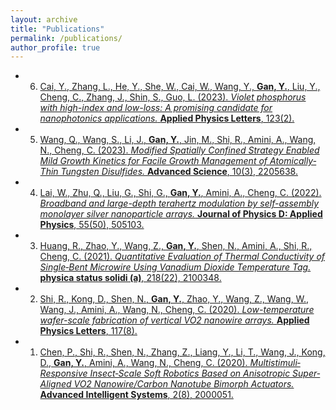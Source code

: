 ```yaml
---
layout: archive
title: "Publications"
permalink: /publications/
author_profile: true
---
```

- 6. [Cai, Y., Zhang, L., He, Y., She, W., Cai, W., Wang, Y., **Gan, Y.**, Liu, Y., Cheng, C., Zhang, J., Shin, S., Guo, L. (2023). *Violet phosphorus with high-index and low-loss: A promising candidate for nanophotonics applications.* **Applied Physics Letters**, 123(2).](https://pubs.aip.org/aip/apl/article-abstract/123/2/023102/2902058/Violet-phosphorus-with-high-index-and-low-loss-A?redirectedFrom=fulltext)

- 5. [Wang, Q., Wang, S., Li, J., **Gan, Y.**, Jin, M., Shi, R., Amini, A., Wang, N., Cheng, C. (2023). *Modified Spatially Confined Strategy Enabled Mild Growth Kinetics for Facile Growth Management of Atomically‐Thin Tungsten Disulfides.* **Advanced Science**, 10(3), 2205638.](https://advanced.onlinelibrary.wiley.com/doi/full/10.1002/advs.202205638)

- 4. [Lai, W., Zhu, Q., Liu, G., Shi, G., **Gan, Y.**, Amini, A., Cheng, C. (2022). *Broadband and large-depth terahertz modulation by self-assembly monolayer silver nanoparticle arrays.* **Journal of Physics D: Applied Physics**, 55(50), 505103.](https://iopscience.iop.org/article/10.1088/1361-6463/ac9ac5/meta)

- 3. [Huang, R., Zhao, Y., Wang, Z., **Gan, Y.**, Shen, N., Amini, A., Shi, R., Cheng, C. (2021). *Quantitative Evaluation of Thermal Conductivity of Single‐Bent Microwire Using Vanadium Dioxide Temperature Tag.* **physica status solidi (a)**, 218(22), 2100348.](https://onlinelibrary.wiley.com/doi/abs/10.1002/pssa.202100348)

- 2. [Shi, R., Kong, D., Shen, N., **Gan, Y.**, Zhao, Y., Wang, Z., Wang, W., Wang, J., Amini, A., Wang, N., Cheng, C. (2020). *Low-temperature wafer-scale fabrication of vertical VO2 nanowire arrays.* **Applied Physics Letters**, 117(8).](https://pubs.aip.org/aip/apl/article-abstract/117/8/083108/39643/Low-temperature-wafer-scale-fabrication-of?redirectedFrom=fulltext)

- 1. [Chen, P., Shi, R., Shen, N., Zhang, Z., Liang, Y., Li, T., Wang, J., Kong, D., **Gan, Y.**, Amini, A., Wang, N., Cheng, C. (2020). *Multistimuli‐Responsive Insect‐Scale Soft Robotics Based on Anisotropic Super‐Aligned VO2 Nanowire/Carbon Nanotube Bimorph Actuators.* **Advanced Intelligent Systems**, 2(8), 2000051.](https://advanced.onlinelibrary.wiley.com/doi/full/10.1002/aisy.202000051)
